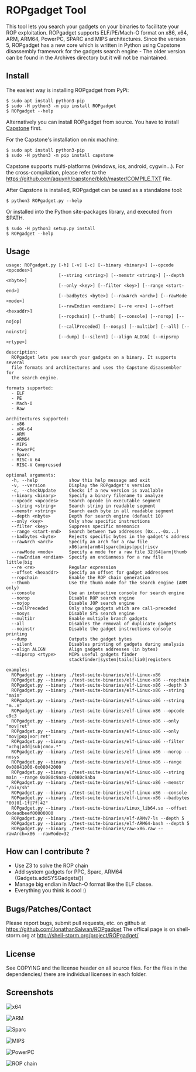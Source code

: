 ROPgadget Tool
================

This tool lets you search your gadgets on your binaries to facilitate your ROP exploitation.
ROPgadget supports ELF/PE/Mach-O format on x86, x64, ARM, ARM64, PowerPC, SPARC and MIPS
architectures. Since the version 5, ROPgadget has a new core which is written in Python
using Capstone disassembly framework for the gadgets search engine - The older version can
be found in the Archives directory but it will not be maintained.

Install
-------

The easiest way is installing ROPgadget from PyPi:

    $ sudo apt install python3-pip
    $ sudo -H python3 -m pip install ROPgadget
    $ ROPgadget --help

Alternatively you can install ROPgadget from source.
You have to install [Capstone](http://www.capstone-engine.org/) first.

For the Capstone's installation on nix machine:

    $ sudo apt install python3-pip
    $ sudo -H python3 -m pip install capstone

Capstone supports multi-platforms (windows, ios, android, cygwin...). For the cross-compilation,
please refer to the https://github.com/aquynh/capstone/blob/master/COMPILE.TXT file.

After Capstone is installed, ROPgadget can be used as a standalone tool:

    $ python3 ROPgadget.py --help

Or installed into the Python site-packages library, and executed from $PATH.

    $ sudo -H python3 setup.py install
    $ ROPgadget --help

Usage
-----

    usage: ROPgadget.py [-h] [-v] [-c] [--binary <binary>] [--opcode <opcodes>]
                        [--string <string>] [--memstr <string>] [--depth <nbyte>]
                        [--only <key>] [--filter <key>] [--range <start-end>]
                        [--badbytes <byte>] [--rawArch <arch>] [--rawMode <mode>]
                        [--rawEndian <endian>] [--re <re>] [--offset <hexaddr>]
                        [--ropchain] [--thumb] [--console] [--norop] [--nojop]
                        [--callPreceded] [--nosys] [--multibr] [--all] [--noinstr]
                        [--dump] [--silent] [--align ALIGN] [--mipsrop <rtype>]

    description:
      ROPgadget lets you search your gadgets on a binary. It supports several
      file formats and architectures and uses the Capstone disassembler for
      the search engine.

    formats supported:
      - ELF
      - PE
      - Mach-O
      - Raw

    architectures supported:
      - x86
      - x86-64
      - ARM
      - ARM64
      - MIPS
      - PowerPC
      - Sparc
      - RISC-V 64
      - RISC-V Compressed

    optional arguments:
      -h, --help            show this help message and exit
      -v, --version         Display the ROPgadget's version
      -c, --checkUpdate     Checks if a new version is available
      --binary <binary>     Specify a binary filename to analyze
      --opcode <opcodes>    Search opcode in executable segment
      --string <string>     Search string in readable segment
      --memstr <string>     Search each byte in all readable segment
      --depth <nbyte>       Depth for search engine (default 10)
      --only <key>          Only show specific instructions
      --filter <key>        Suppress specific mnemonics
      --range <start-end>   Search between two addresses (0x...-0x...)
      --badbytes <byte>     Rejects specific bytes in the gadget's address
      --rawArch <arch>      Specify an arch for a raw file
                            x86|arm|arm64|sparc|mips|ppc|riscv
      --rawMode <mode>      Specify a mode for a raw file 32|64|arm|thumb
      --rawEndian <endian>  Specify an endianness for a raw file little|big
      --re <re>             Regular expression
      --offset <hexaddr>    Specify an offset for gadget addresses
      --ropchain            Enable the ROP chain generation
      --thumb               Use the thumb mode for the search engine (ARM only)
      --console             Use an interactive console for search engine
      --norop               Disable ROP search engine
      --nojop               Disable JOP search engine
      --callPreceded        Only show gadgets which are call-preceded
      --nosys               Disable SYS search engine
      --multibr             Enable multiple branch gadgets
      --all                 Disables the removal of duplicate gadgets
      --noinstr             Disable the gadget instructions console printing
      --dump                Outputs the gadget bytes
      --silent              Disables printing of gadgets during analysis
      --align ALIGN         Align gadgets addresses (in bytes)
      --mipsrop <rtype>     MIPS useful gadgets finder
                            stackfinder|system|tails|lia0|registers

    examples:
      ROPgadget.py --binary ./test-suite-binaries/elf-Linux-x86
      ROPgadget.py --binary ./test-suite-binaries/elf-Linux-x86 --ropchain
      ROPgadget.py --binary ./test-suite-binaries/elf-Linux-x86 --depth 3
      ROPgadget.py --binary ./test-suite-binaries/elf-Linux-x86 --string "main"
      ROPgadget.py --binary ./test-suite-binaries/elf-Linux-x86 --string "m..n"
      ROPgadget.py --binary ./test-suite-binaries/elf-Linux-x86 --opcode c9c3
      ROPgadget.py --binary ./test-suite-binaries/elf-Linux-x86 --only "mov|ret"
      ROPgadget.py --binary ./test-suite-binaries/elf-Linux-x86 --only "mov|pop|xor|ret"
      ROPgadget.py --binary ./test-suite-binaries/elf-Linux-x86 --filter "xchg|add|sub|cmov.*"
      ROPgadget.py --binary ./test-suite-binaries/elf-Linux-x86 --norop --nosys
      ROPgadget.py --binary ./test-suite-binaries/elf-Linux-x86 --range 0x08041000-0x08042000
      ROPgadget.py --binary ./test-suite-binaries/elf-Linux-x86 --string main --range 0x080c9aaa-0x080c9aba
      ROPgadget.py --binary ./test-suite-binaries/elf-Linux-x86 --memstr "/bin/sh"
      ROPgadget.py --binary ./test-suite-binaries/elf-Linux-x86 --console
      ROPgadget.py --binary ./test-suite-binaries/elf-Linux-x86 --badbytes "00|01-1f|7f|42"
      ROPgadget.py --binary ./test-suite-binaries/Linux_lib64.so --offset 0xdeadbeef00000000
      ROPgadget.py --binary ./test-suite-binaries/elf-ARMv7-ls --depth 5
      ROPgadget.py --binary ./test-suite-binaries/elf-ARM64-bash --depth 5
      ROPgadget.py --binary ./test-suite-binaries/raw-x86.raw --rawArch=x86 --rawMode=32

How can I contribute ?
----------------------

- Use Z3 to solve the ROP chain
- Add system gadgets for PPC, Sparc, ARM64 (Gadgets.addSYSGadgets())
- Manage big endian in Mach-O format like the ELF classe.
- Everything you think is cool :)

Bugs/Patches/Contact
--------------------

Please report bugs, submit pull requests, etc. on github at https://github.com/JonathanSalwan/ROPgadget
The offical page is on shell-storm.org at http://shell-storm.org/project/ROPgadget/

License
-------

See COPYING and the license header on all source files. For the files in the dependencies/ there are
individual licenses in each folder.</p>


Screenshots
-----------

<img src="http://shell-storm.org/project/ROPgadget/x64.png" alt="x64"></img>

<img src="http://shell-storm.org/project/ROPgadget/arm.png" alt="ARM"></img>

<img src="http://shell-storm.org/project/ROPgadget/sparc.png" alt="Sparc"></img>

<img src="http://shell-storm.org/project/ROPgadget/mips.png" alt="MIPS"></img>

<img src="http://shell-storm.org/project/ROPgadget/ppc.png" alt="PowerPC"></img>

<img src="http://shell-storm.org/project/ROPgadget/ropchain.png" alt="ROP chain"></img>


